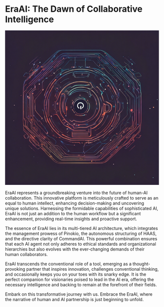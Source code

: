 # EraAI: The Dawn of Collaborative Intelligence

![EraAI Logo](EraAILogo.png)

EraAI represents a groundbreaking venture into the future of human-AI collaboration. This innovative platform is meticulously crafted to serve as an equal to human intellect, enhancing decision-making and uncovering unique solutions. Harnessing the formidable capabilities of sophisticated AI, EraAI is not just an addition to the human workflow but a significant enhancement, providing real-time insights and proactive support.

The essence of EraAI lies in its multi-tiered AI architecture, which integrates the management prowess of Pinokio, the autonomous structuring of HAAS, and the directive clarity of CommandAI. This powerful combination ensures that each AI agent not only adheres to ethical standards and organizational hierarchies but also evolves with the ever-changing demands of their human collaborators.

EraAI transcends the conventional role of a tool, emerging as a thought-provoking partner that inspires innovation, challenges conventional thinking, and occasionally keeps you on your toes with its snarky edge. It is the perfect companion for visionaries poised to lead in the AI era, offering the necessary intelligence and backing to remain at the forefront of their fields.

Embark on this transformative journey with us. Embrace the EraAI, where the narrative of human and AI partnership is just beginning to unfold.
